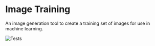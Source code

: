 # Image Training
An image generation tool to create a training set of images for use in machine learning.

![Tests](https://github.com/Teffluvium/imageTraining_py/actions/workflows/tests.yml/badge.svg)
